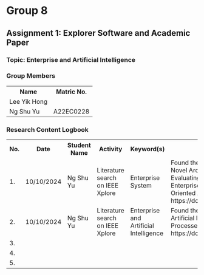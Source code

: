 # Group 8 
<!DOCTYPE html>
<html lang="en">

<body>

<h2>Assignment 1: Explorer Software and Academic Paper</h2>

<div class="group-section">
    <h3>Topic: Enterprise and Artificial Intelligence</h3>
    <h3>Group Members</h3>
    <table>
        <tr>
            <th>Name</th>
            <th>Matric No.</th>
        </tr>
        <tr>
            <td>Lee Yik Hong</td>
            <td></td>
        </tr>
        <tr>
            <td>Ng Shu Yu</td>
            <td>A22EC0228</td>
        </tr>
    </table>
</div>

<div class="logbook-section">
    <h3>Research Content Logbook</h3>
    <table>
        <tr>
            <th>No.</th>
            <th>Date</th>
            <th>Student Name</th>
            <th>Activity</th>
            <th>Keyword(s)</th>
            <th>Outcome</th>
        </tr>
        <tr>
            <td>1.</td>
            <td>10/10/2024</td>
            <td>Ng Shu Yu</td>
            <td>Literature search on IEEE Xplore</td>
            <td>Enterprise System</td>
            <td>Found the paper M.R Majedi, & Osman, K. A. (2008). A Novel Architectural Design Model for Enterprise Systems: Evaluating Enterprise Resource Planning System and Enterprise Application Integration Against Service Oriented Architecture. https://doi.org/10.1109/icpca.2008.4783558

</td>
        </tr>
        <tr>
            <td>2.</td>
            <td>10/10/2024</td>
            <td>Ng Shu Yu</td>
            <td>Literature search on IEEE Xplore</td>
            <td>Enterprise and Artificial Intelligence</td>
            <td>Found the paper Kiril Anguelov. (2021). Applications of Artificial Intelligence for Optimization of Business Processes in Enterprise Resource Planning Systems. https://doi.org/10.1109/electronica52725.2021.9513677</td>
        <tr>
            <td>3.</td>
            <td></td>
            <td></td>
            <td></td>
            <td></td>
            <td></td>
        </tr>
        <tr>
            <td>4.</td>
            <td></td>
            <td></td>
            <td></td>
            <td></td>
            <td></td>
        </tr>
        <tr>
            <td>5.</td>
            <td></td>
            <td></td>
            <td></td>
            <td></td>
            <td></td>
        </tr>
    </table>
</div>

</body>
</html>
